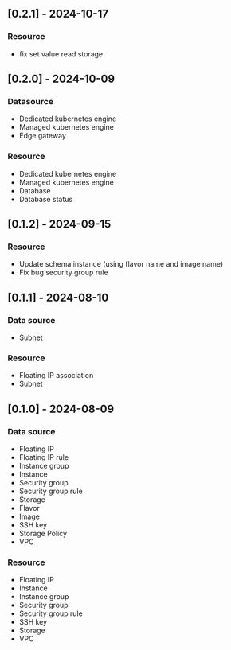 ## [0.2.1] - 2024-10-17
### Resource
- fix set value read storage
  
## [0.2.0] - 2024-10-09
### Datasource
- Dedicated kubernetes engine
- Managed kubernetes engine
- Edge gateway
### Resource
- Dedicated kubernetes engine
- Managed kubernetes engine
- Database
- Database status

## [0.1.2] - 2024-09-15
### Resource
- Update schema instance (using flavor name and image name)
- Fix bug security group rule

## [0.1.1] - 2024-08-10
### Data source
- Subnet
### Resource
- Floating IP association
- Subnet

## [0.1.0] - 2024-08-09
### Data source
- Floating IP
- Floating IP rule
- Instance group
- Instance
- Security group
- Security group rule
- Storage
- Flavor
- Image
- SSH key
- Storage Policy
- VPC
### Resource
- Floating IP
- Instance
- Instance group
- Security group
- Security group rule
- SSH key
- Storage
- VPC
